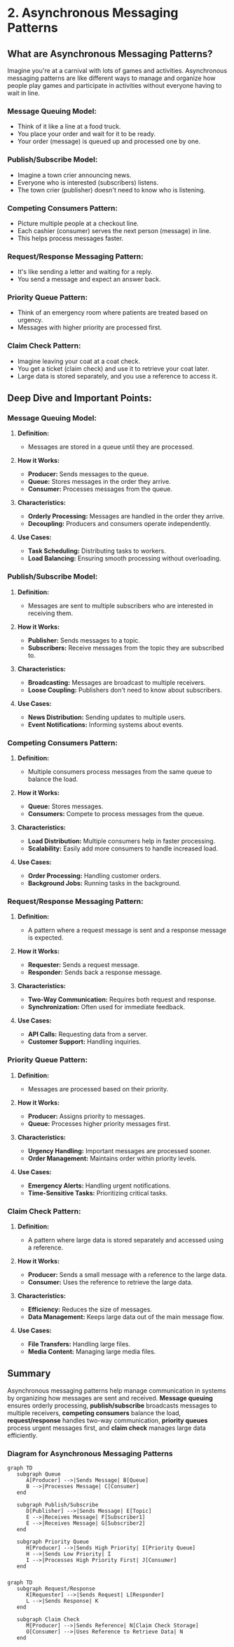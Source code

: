 # 2. Asynchronous Messaging Patterns

## What are Asynchronous Messaging Patterns?

Imagine you're at a carnival with lots of games and activities. Asynchronous messaging patterns are like different ways to manage and organize how people play games and participate in activities without everyone having to wait in line.

### Message Queuing Model:

- Think of it like a line at a food truck.
- You place your order and wait for it to be ready.
- Your order (message) is queued up and processed one by one.

### Publish/Subscribe Model:

- Imagine a town crier announcing news.
- Everyone who is interested (subscribers) listens.
- The town crier (publisher) doesn't need to know who is listening.

### Competing Consumers Pattern:

- Picture multiple people at a checkout line.
- Each cashier (consumer) serves the next person (message) in line.
- This helps process messages faster.

### Request/Response Messaging Pattern:

- It's like sending a letter and waiting for a reply.
- You send a message and expect an answer back.

### Priority Queue Pattern:

- Think of an emergency room where patients are treated based on urgency.
- Messages with higher priority are processed first.

### Claim Check Pattern:

- Imagine leaving your coat at a coat check.
- You get a ticket (claim check) and use it to retrieve your coat later.
- Large data is stored separately, and you use a reference to access it.

## Deep Dive and Important Points:

### Message Queuing Model:

1. **Definition:**
   - Messages are stored in a queue until they are processed.
2. **How it Works:**

   - **Producer:** Sends messages to the queue.
   - **Queue:** Stores messages in the order they arrive.
   - **Consumer:** Processes messages from the queue.

3. **Characteristics:**

   - **Orderly Processing:** Messages are handled in the order they arrive.
   - **Decoupling:** Producers and consumers operate independently.

4. **Use Cases:**
   - **Task Scheduling:** Distributing tasks to workers.
   - **Load Balancing:** Ensuring smooth processing without overloading.

### Publish/Subscribe Model:

1. **Definition:**
   - Messages are sent to multiple subscribers who are interested in receiving them.
2. **How it Works:**

   - **Publisher:** Sends messages to a topic.
   - **Subscribers:** Receive messages from the topic they are subscribed to.

3. **Characteristics:**

   - **Broadcasting:** Messages are broadcast to multiple receivers.
   - **Loose Coupling:** Publishers don't need to know about subscribers.

4. **Use Cases:**
   - **News Distribution:** Sending updates to multiple users.
   - **Event Notifications:** Informing systems about events.

### Competing Consumers Pattern:

1. **Definition:**
   - Multiple consumers process messages from the same queue to balance the load.
2. **How it Works:**

   - **Queue:** Stores messages.
   - **Consumers:** Compete to process messages from the queue.

3. **Characteristics:**

   - **Load Distribution:** Multiple consumers help in faster processing.
   - **Scalability:** Easily add more consumers to handle increased load.

4. **Use Cases:**
   - **Order Processing:** Handling customer orders.
   - **Background Jobs:** Running tasks in the background.

### Request/Response Messaging Pattern:

1. **Definition:**
   - A pattern where a request message is sent and a response message is expected.
2. **How it Works:**

   - **Requester:** Sends a request message.
   - **Responder:** Sends back a response message.

3. **Characteristics:**

   - **Two-Way Communication:** Requires both request and response.
   - **Synchronization:** Often used for immediate feedback.

4. **Use Cases:**
   - **API Calls:** Requesting data from a server.
   - **Customer Support:** Handling inquiries.

### Priority Queue Pattern:

1. **Definition:**
   - Messages are processed based on their priority.
2. **How it Works:**

   - **Producer:** Assigns priority to messages.
   - **Queue:** Processes higher priority messages first.

3. **Characteristics:**

   - **Urgency Handling:** Important messages are processed sooner.
   - **Order Management:** Maintains order within priority levels.

4. **Use Cases:**
   - **Emergency Alerts:** Handling urgent notifications.
   - **Time-Sensitive Tasks:** Prioritizing critical tasks.

### Claim Check Pattern:

1. **Definition:**
   - A pattern where large data is stored separately and accessed using a reference.
2. **How it Works:**

   - **Producer:** Sends a small message with a reference to the large data.
   - **Consumer:** Uses the reference to retrieve the large data.

3. **Characteristics:**

   - **Efficiency:** Reduces the size of messages.
   - **Data Management:** Keeps large data out of the main message flow.

4. **Use Cases:**
   - **File Transfers:** Handling large files.
   - **Media Content:** Managing large media files.

## Summary

Asynchronous messaging patterns help manage communication in systems by organizing how messages are sent and received. **Message queuing** ensures orderly processing, **publish/subscribe** broadcasts messages to multiple receivers, **competing consumers** balance the load, **request/response** handles two-way communication, **priority queues** process urgent messages first, and **claim check** manages large data efficiently.

### Diagram for Asynchronous Messaging Patterns

```mermaid
graph TD
   subgraph Queue
      A[Producer] -->|Sends Message| B[Queue]
      B -->|Processes Message| C[Consumer]
   end

   subgraph Publish/Subscribe
      D[Publisher] -->|Sends Message| E[Topic]
      E -->|Receives Message| F[Subscriber1]
      E -->|Receives Message| G[Subscriber2]
   end

   subgraph Priority Queue
      H[Producer] -->|Sends High Priority| I[Priority Queue]
      H -->|Sends Low Priority| I
      I -->|Processes High Priority First| J[Consumer]
   end
```

###

```mermaid
graph TD
   subgraph Request/Response
      K[Requester] -->|Sends Request| L[Responder]
      L -->|Sends Response| K
   end

   subgraph Claim Check
      M[Producer] -->|Sends Reference| N[Claim Check Storage]
      O[Consumer] -->|Uses Reference to Retrieve Data| N
   end
```
